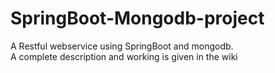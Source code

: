 # SpringBoot-Mongodb-project
A Restful webservice  using SpringBoot and mongodb.      
A complete description and working is given in the wiki
  
